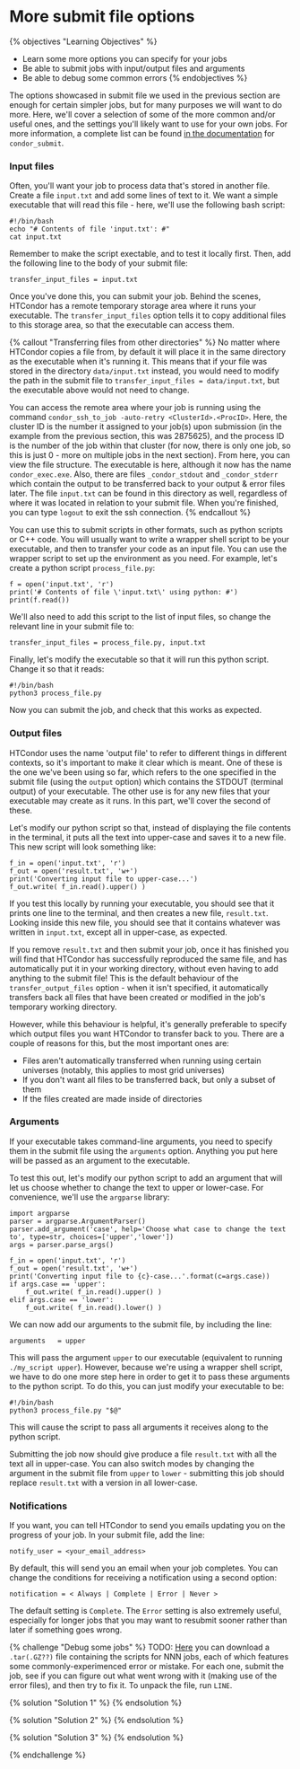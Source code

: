 # More submit file options

{% objectives "Learning Objectives" %}
* Learn some more options you can specify for your jobs
* Be able to submit jobs with input/output files and arguments
* Be able to debug some common errors
{% endobjectives %} 

The options showcased in submit file we used in the previous section are enough for certain simpler jobs, but for many purposes we will want to do more. Here, we'll cover a selection of some of the more common and/or useful ones, and the settings you'll likely want to use for your own jobs. For more information, a complete list can be found [in the documentation](https://research.cs.wisc.edu/htcondor/manual/v7.6/condor_submit.html) for `condor_submit`.

### Input files

Often, you'll want your job to process data that's stored in another file. Create a file `input.txt` and add some lines of text to it. We want a simple executable that will read this file - here, we'll use the following bash script:

```
#!/bin/bash
echo "# Contents of file 'input.txt': #"
cat input.txt
```

Remember to make the script exectable, and to test it locally first. Then, add the following line to the body of your submit file:

```
transfer_input_files = input.txt
```

Once you've done this, you can submit your job. Behind the scenes, HTCondor has a remote temporary storage area where it runs your executable. The `transfer_input_files` option tells it to copy additional files to this storage area, so that the executable can access them.

{% callout "Transferring files from other directories" %} No matter where HTCondor copies a file from, by default it will place it in the same directory as the executable when it's running it. This means that if your file was stored in the directory `data/input.txt` instead, you would need to modify the path in the submit file to `transfer_input_files = data/input.txt`, but the executable above would not need to change.

You can access the remote area where your job is running using the command `condor_ssh_to_job -auto-retry <ClusterId>.<ProcID>`. Here, the cluster ID is the number it assigned to your job(s) upon submission (in the example from the previous section, this was 2875625), and the process ID is the number of the job within that cluster (for now, there is only one job, so this is just 0 - more on multiple jobs in the next section). From here, you can view the file structure. The executable is here, although it now has the name `condor_exec.exe`. Also, there are files `_condor_stdout` and `_condor_stderr` which contain the output to be transferred back to your output & error files later. The file `input.txt` can be found in this directory as well, regardless of where it was located in relation to your submit file. When you're finished, you can type `logout` to exit the ssh connection.
{% endcallout %}

You can use this to submit scripts in other formats, such as python scripts or C++ code. You will usually want to write a wrapper shell script to be your executable, and then to transfer your code as an input file. You can use the wrapper script to set up the environment as you need. For example, let's create a python script `process_file.py`:

```
f = open('input.txt', 'r')
print('# Contents of file \'input.txt\' using python: #')
print(f.read())
```

We'll also need to add this script to the list of input files, so change the relevant line in your submit file to:

```
transfer_input_files = process_file.py, input.txt
```

Finally, let's modify the executable so that it will run this python script. Change it so that it reads:

```
#!/bin/bash
python3 process_file.py
```

Now you can submit the job, and check that this works as expected.

### Output files

HTCondor uses the name 'output file' to refer to different things in different contexts, so it's important to make it clear which is meant. One of these is the one we've been using so far, which refers to the one specified in the submit file (using the `output` option) which contains the STDOUT (terminal output) of your executable. The other use is for any new files that your executable may create as it runs. In this part, we'll cover the second of these.

Let's modify our python script so that, instead of displaying the file contents in the terminal, it puts all the text into upper-case and saves it to a new file. This new script will look something like:

```
f_in = open('input.txt', 'r')
f_out = open('result.txt', 'w+')
print('Converting input file to upper-case...')
f_out.write( f_in.read().upper() )
```

If you test this locally by running your executable, you should see that it prints one line to the terminal, and then creates a new file, `result.txt`. Looking inside this new file, you should see that it contains whatever was written in `input.txt`, except all in upper-case, as expected.

If you remove `result.txt` and then submit your job, once it has finished you will find that HTCondor has successfully reproduced the same file, and has automatically put it in your working directory, without even having to add anything to the submit file! This is the default behaviour of the `transfer_output_files` option - when it isn't specified, it automatically transfers back all files that have been created or modified in the job's temporary working directory.

However, while this behaviour is helpful, it's generally preferable to specify which output files you want HTCondor to transfer back to you. There are a couple of reasons for this, but the most important ones are:

* Files aren't automatically transferred when running using certain universes (notably, this applies to most grid universes)
* If you don't want all files to be transferred back, but only a subset of them
* If the files created are made inside of directories

### Arguments

If your executable takes command-line arguments, you need to specify them in the submit file using the `arguments` option. Anything you put here will be passed as an argument to the executable.

To test this out, let's modify our python script to add an argument that will let us choose whether to change the text to upper or lower-case. For convenience, we'll use the `argparse` library:

```
import argparse
parser = argparse.ArgumentParser()
parser.add_argument('case', help='Choose what case to change the text to', type=str, choices=['upper','lower'])
args = parser.parse_args()

f_in = open('input.txt', 'r')
f_out = open('result.txt', 'w+')
print('Converting input file to {c}-case...'.format(c=args.case))
if args.case == 'upper':
	f_out.write( f_in.read().upper() )
elif args.case == 'lower':
	f_out.write( f_in.read().lower() )
```

We can now add our arguments to the submit file, by including the line:

```
arguments   = upper
```

This will pass the argument `upper` to our executable (equivalent to running `./my_script upper`). However, because we're using a wrapper shell script, we have to do one more step here in order to get it to pass these arguments to the python script. To do this, you can just modify your executable to be:

```
#!/bin/bash
python3 process_file.py "$@"
```

This will cause the script to pass all arguments it receives along to the python script.

Submitting the job now should give produce a file `result.txt` with all the text all in upper-case. You can also switch modes by changing the argument in the submit file from `upper` to `lower` - submitting this job should replace `result.txt` with a version in all lower-case.

### Notifications

If you want, you can tell HTCondor to send you emails updating you on the progress of your job. In your submit file, add the line:

```
notify_user = <your_email_address>
```

By default, this will send you an email when your job completes. You can change the conditions for receiving a notification using a second option:

```
notification = < Always | Complete | Error | Never >
```

The default setting is `Complete`. The `Error` setting is also extremely useful, especially for longer jobs that you may want to resubmit sooner rather than later if something goes wrong.

{% challenge "Debug some jobs" %} TODO: [Here]() you can download a `.tar(.GZ??)` file containing the scripts for NNN jobs, each of which features some commonly-experimenced error or mistake. For each one, submit the job, see if you can figure out what went wrong with it (making use of the error files), and then try to fix it. To unpack the file, run `LINE`.

{% solution "Solution 1" %}
{% endsolution %}

{% solution "Solution 2" %}
{% endsolution %}

{% solution "Solution 3" %}
{% endsolution %}

{% endchallenge %}





